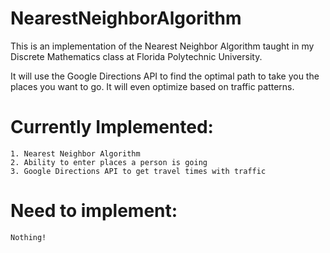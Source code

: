 # NearestNeighborAlgorithm
This is an implementation of the Nearest Neighbor Algorithm taught in my Discrete Mathematics class at Florida Polytechnic University.

It will use the Google Directions API to find the optimal path to take you the places you want to go. It will even optimize based on traffic patterns.


# Currently Implemented:
    1. Nearest Neighbor Algorithm
    2. Ability to enter places a person is going
    3. Google Directions API to get travel times with traffic

# Need to implement:
    Nothing!
